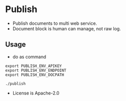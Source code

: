 # Publish

* Publish documents to multi web service.
* Document block is human can manage, not raw log.

## Usage

* do as command
```
export PUBLISH_ENV_APIKEY
export PUBLISH_ENV_ENDPOINT
export PUBLISH_ENV_DOCPATH

./publish
```

* License is Apache-2.0
